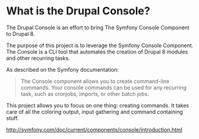 
# What is the Drupal Console?

The Drupal Console is an effort to bring The Symfony Console Component to Drupal 8.

The purpose of this project is to leverage the Symfony Console Component. The Console is a CLI tool that automates the creation of Drupal 8 modules and other recurring tasks.

As described on the Symfony documentation:
> The Console component allows you to create command-line commands. Your console commands can be used for any recurring task, such as cronjobs, imports, or other batch jobs.  

This project allows you to focus on one thing: creating commands. It takes care of all the coloring output, input gathering and command containing stuff.

http://symfony.com/doc/current/components/console/introduction.html
